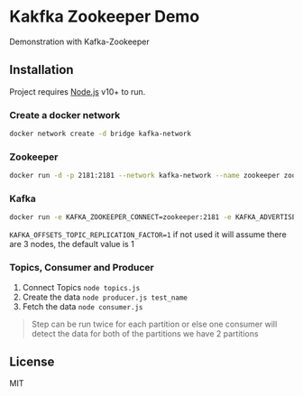 # Kakfka Zookeeper Demo

Demonstration with Kafka-Zookeeper

## Installation

Project requires [Node.js](https://nodejs.org/) v10+ to run.

### Create a docker network

```sh
docker network create -d bridge kafka-network
```

### Zookeeper

```sh
docker run -d -p 2181:2181 --network kafka-network --name zookeeper zookeeper:latest
```

### Kafka

```sh
docker run -e KAFKA_ZOOKEEPER_CONNECT=zookeeper:2181 -e KAFKA_ADVERTISED_LISTENERS=PLAINTEXT://localhost:9092 -e KAFKA_OFFSETS_TOPIC_REPLICATION_FACTOR=1 -p 9092:9092 --network kafka-network --name kafka1 confluentinc/cp-kafka:latest
```

`KAFKA_OFFSETS_TOPIC_REPLICATION_FACTOR=1` if not used it will assume there are 3 nodes, the default value is 1

### Topics, Consumer and Producer

1. Connect Topics
   `node topics.js`
2. Create the data
   `node producer.js test_name`
3. Fetch the data
   `node consumer.js`

> Step can be run twice for each partition or else one consumer will detect the data for both of the partitions
> we have 2 partitions

## License

MIT
